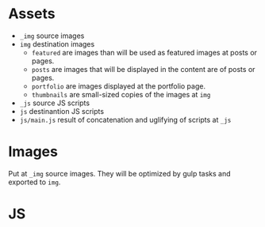 # Assets
- `_img`              source images
- `img`               destination images
    - `featured`      are images than will be used as featured images at posts or pages.
    - `posts`         are images that will be displayed in the content are of posts or pages.
    - `portfolio`     are images displayed at the portfolio page.
    - `thumbnails`    are small-sized copies of the images at `img`
- `_js`               source JS scripts
- `js`                destinantion JS scripts
- `js/main.js`        result of concatenation and uglifying of scripts at `_js` 

# Images
Put at `_img` source images. They will be optimized by gulp tasks and exported to `img`.

# JS


